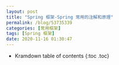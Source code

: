 ```yaml
---
layout: post
title: "Spring 框架-Spring 常用的注解和原理"
permalink: /blog/53735339
categories: [常用框架]
tags: [Spring 框架]
date: 2020-11-16 01:30:47
---
```


* Kramdown table of contents
{:toc .toc}
